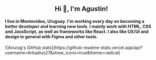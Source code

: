 <h2 align="center">Hi 👋, I'm Agustin!</h2>
<h4>I live in Montevideo, Uruguay. I'm working every day on becoming a better developer and learning new tools. I mainly work with HTML, CSS and JavaScript, as well as frameworks like React. I also like UX/UI and design in general with Figma and other tools.</h4>
<!-- STATS FROM https://github.com/anuraghazra/github-readme-stats -->
![Anurag's GitHub stats](https://github-readme-stats.vercel.app/api?username=Arkadius27&show_icons=true&theme=radical)
